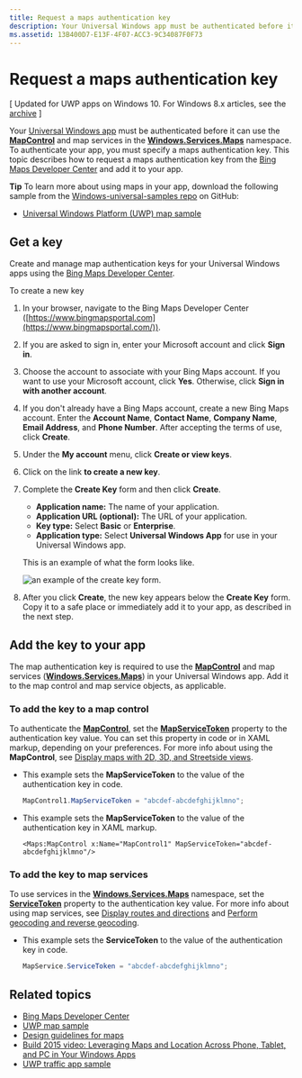 ```yaml
---
title: Request a maps authentication key
description: Your Universal Windows app must be authenticated before it can use the MapControl and map services in the Windows.Services.Maps namespace.
ms.assetid: 13B400D7-E13F-4F07-ACC3-9C34087F0F73
---
```


# Request a maps authentication key


\[ Updated for UWP apps on Windows 10. For Windows 8.x articles, see the [archive](http://go.microsoft.com/fwlink/p/?linkid=619132) \]


Your [Universal Windows app](https://msdn.microsoft.com/library/windows/apps/dn894631) must be authenticated before it can use the [**MapControl**](https://msdn.microsoft.com/library/windows/apps/dn637004) and map services in the [**Windows.Services.Maps**](https://msdn.microsoft.com/library/windows/apps/dn636979) namespace. To authenticate your app, you must specify a maps authentication key. This topic describes how to request a maps authentication key from the [Bing Maps Developer Center](https://www.bingmapsportal.com/) and add it to your app.

**Tip** To learn more about using maps in your app, download the following sample from the [Windows-universal-samples repo](http://go.microsoft.com/fwlink/p/?LinkId=619979) on GitHub:

-   [Universal Windows Platform (UWP) map sample](http://go.microsoft.com/fwlink/p/?LinkId=619977)

## Get a key


Create and manage map authentication keys for your Universal Windows apps using the [Bing Maps Developer Center](https://www.bingmapsportal.com/).

To create a new key

1.  In your browser, navigate to the Bing Maps Developer Center ([https://www.bingmapsportal.com](https://www.bingmapsportal.com/)).

2.  If you are asked to sign in, enter your Microsoft account and click **Sign in**.

3.  Choose the account to associate with your Bing Maps account. If you want to use your Microsoft account, click **Yes**. Otherwise, click **Sign in with another account**.

4.  If you don't already have a Bing Maps account, create a new Bing Maps account. Enter the **Account Name**, **Contact Name**, **Company Name**, **Email Address**, and **Phone Number**. After accepting the terms of use, click **Create**.

5.  Under the **My account** menu, click **Create or view keys**.

6.  Click on the link **to create a new key**.

7.  Complete the **Create Key** form and then click **Create**.

    -   **Application name:** The name of your application.
    -   **Application URL (optional):** The URL of your application.
    -   **Key type:** Select **Basic** or **Enterprise**.
    -   **Application type:** Select **Universal Windows App** for use in your Universal Windows app.

    This is an example of what the form looks like.

    ![an example of the create key form.](images/createkeydialog.png)

8.  After you click **Create**, the new key appears below the **Create Key** form. Copy it to a safe place or immediately add it to your app, as described in the next step.

## Add the key to your app


The map authentication key is required to use the [**MapControl**](https://msdn.microsoft.com/library/windows/apps/dn637004) and map services ([**Windows.Services.Maps**](https://msdn.microsoft.com/library/windows/apps/dn636979)) in your Universal Windows app. Add it to the map control and map service objects, as applicable.

### To add the key to a map control

To authenticate the [**MapControl**](https://msdn.microsoft.com/library/windows/apps/dn637004), set the [**MapServiceToken**](https://msdn.microsoft.com/library/windows/apps/dn637036) property to the authentication key value. You can set this property in code or in XAML markup, depending on your preferences. For more info about using the **MapControl**, see [Display maps with 2D, 3D, and Streetside views](display-maps.md).

-   This example sets the **MapServiceToken** to the value of the authentication key in code.

    ```cs
    MapControl1.MapServiceToken = "abcdef-abcdefghijklmno";
    ```

-   This example sets the **MapServiceToken** to the value of the authentication key in XAML markup.

    ```xaml
    <Maps:MapControl x:Name="MapControl1" MapServiceToken="abcdef-abcdefghijklmno"/>
    ```

### To add the key to map services

To use services in the [**Windows.Services.Maps**](https://msdn.microsoft.com/library/windows/apps/dn636979) namespace, set the [**ServiceToken**](https://msdn.microsoft.com/library/windows/apps/dn636977) property to the authentication key value. For more info about using map services, see [Display routes and directions](routes-and-directions.md) and [Perform geocoding and reverse geocoding](geocoding.md).

-   This example sets the **ServiceToken** to the value of the authentication key in code.

    ```cs
    MapService.ServiceToken = "abcdef-abcdefghijklmno";
    ```

## Related topics

* [Bing Maps Developer Center](https://www.bingmapsportal.com/)
* [UWP map sample](http://go.microsoft.com/fwlink/p/?LinkId=619977)
* [Design guidelines for maps](https://msdn.microsoft.com/library/windows/apps/dn596102)
* [Build 2015 video: Leveraging Maps and Location Across Phone, Tablet, and PC in Your Windows Apps](https://channel9.msdn.com/Events/Build/2015/2-757)
* [UWP traffic app sample](http://go.microsoft.com/fwlink/p/?LinkId=619982)


